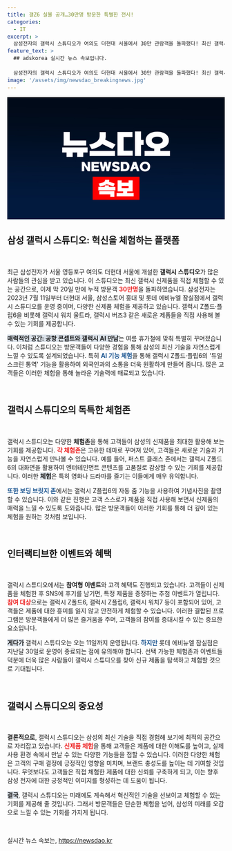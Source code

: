 ```yaml
---
title: 갤Z6 실물 공개…30만명 방문한 특별한 전시!
categories:
  - IT
excerpt: >
  삼성전자의 갤럭시 스튜디오가 여의도 더현대 서울에서 30만 관람객을 돌파했다! 최신 갤럭시 제품을 체험하고, SNS 후기 작성 시 추첨으로 공기어를 포함한 다양한 경품도 증정하는 이 특별한 기회를 놓치지 마세요!
feature_text: >
  ## adskorea 실시간 뉴스 속보입니다.

  삼성전자의 갤럭시 스튜디오가 여의도 더현대 서울에서 30만 관람객을 돌파했다! 최신 갤럭시 제품을 체험하고, SNS 후기 작성 시 추첨으로 공기어를 포함한 다양한 경품도 증정하는 이 특별한 기회를 놓치지 마세요!
image: '/assets/img/newsdao_breakingnews.jpg'
---
```


<p><img src="/assets/img/newsdao_breakingnews.jpg" alt="adskorea 속보" /></p>

<h2 data-ke-size="size26">삼성 갤럭시 스튜디오: 혁신을 체험하는 플랫폼</h2>

<p data-ke-size="size16">&nbsp;</p>

<p data-ke-size="size16">최근 삼성전자가 서울 영등포구 여의도 더현대 서울에 개설한 <b>갤럭시 스튜디오</b>가 많은 사람들의 관심을 받고 있습니다. 이 스튜디오는 최신 갤럭시 신제품을 직접 체험할 수 있는 공간으로, 이제 막 20일 만에 누적 방문객 <b><span style="color: #ee2323;">30만명</span></b>을 돌파하였습니다. 삼성전자는 2023년 7월 11일부터 더현대 서울, 삼성스토어 홍대 및 롯데 에비뉴엘 잠실점에서 갤럭시 스튜디오를 운영 중이며, 다양한 신제품 체험을 제공하고 있습니다. 갤럭시 Z폴드·플립6을 비롯해 갤럭시 워치 울트라, 갤럭시 버즈3 같은 새로운 제품들을 직접 사용해 볼 수 있는 기회를 제공합니다.</p>

<p data-ke-size="size16"><b><span style="background-color: #21538527;">매력적인 공간: 공항 콘셉트와 갤럭시 AI 만남</span></b>는 여름 휴가철에 맞춰 특별히 꾸며졌습니다. 이처럼 스튜디오는 방문객들이 다양한 경험을 통해 삼성의 최신 기술을 자연스럽게 느낄 수 있도록 설계되었습니다. 특히 <b><span style="color: #1a5490;">AI 기능 체험</span></b>을 통해 갤럭시 Z폴드·플립6의 '듀얼 스크린 통역' 기능을 활용하여 외국인과의 소통을 더욱 원활하게 만들어 줍니다. 많은 고객들은 이러한 체험을 통해 놀라운 기술력에 매료되고 있습니다.</p>

<p data-ke-size="size16">&nbsp;</p>

<h2 data-ke-size="size26">갤럭시 스튜디오의 독특한 체험존</h2>

<p data-ke-size="size16">&nbsp;</p>

<p data-ke-size="size16">갤럭시 스튜디오는 다양한 <b>체험존</b>을 통해 고객들이 삼성의 신제품을 최대한 활용해 보는 기회를 제공합니다. <b><span style="color: #ee2323;">각 체험존</span></b>은 고유한 테마로 꾸며져 있어, 고객들은 새로운 기술과 기능을 자연스럽게 만나볼 수 있습니다. 예를 들어, 퍼스트 클래스 존에서는 갤럭시 Z폴드6의 대화면을 활용하여 엔터테인먼트 콘텐츠를 고품질로 감상할 수 있는 기회를 제공합니다. 이러한 <b><span style="background-color: #21538527;">체험</span></b>은 특히 영화나 드라마를 즐기는 이들에게 매우 유익합니다.</p>

<p data-ke-size="size16"><b><span style="color: #1a5490;">또한 보딩 브릿지 존</span></b>에서는 갤럭시 Z플립6의 자동 줌 기능을 사용하여 기념사진을 촬영할 수 있습니다. 이와 같은 진행은 고객 스스로가 제품을 직접 사용해 보면서 신제품의 매력을 느낄 수 있도록 도와줍니다. 많은 방문객들이 이러한 기회를 통해 더 깊이 있는 체험을 원하는 것처럼 보입니다.</p>

<p data-ke-size="size16">&nbsp;</p>

<h2 data-ke-size="size26">인터랙티브한 이벤트와 혜택</h2>

<p data-ke-size="size16">&nbsp;</p>

<p data-ke-size="size16">갤럭시 스튜디오에서는 <b>참여형 이벤트</b>와 고객 혜택도 진행되고 있습니다. 고객들이 신제품을 체험한 후 SNS에 후기를 남기면, 특정 제품을 증정하는 추첨 이벤트가 열립니다. <b><span style="color: #ee2323;">참여 대상</span></b>으로는 갤럭시 Z폴드6, 갤럭시 Z플립6, 갤럭시 워치7 등이 포함되어 있어, 고객들은 제품에 대한 흥미를 잃지 않고 안전하게 체험할 수 있습니다. 이러한 결합된 프로그램은 방문객들에게 더 많은 즐거움을 주며, 고객들의 참여를 증대시킬 수 있는 중요한 요소입니다.</p>

<p data-ke-size="size16"><b><span style="background-color: #21538527;">게다가</span></b> 갤럭시 스튜디오는 오는 11일까지 운영됩니다. <b><span style="color: #1a5490;">하지만</span></b> 롯데 에비뉴엘 잠실점은 지난달 30일로 운영이 종료되는 점에 유의해야 합니다. 선택 가능한 체험존과 이벤트들 덕분에 더욱 많은 사람들이 갤럭시 스튜디오를 찾아 신규 제품을 탐색하고 체험할 것으로 기대됩니다.</p>

<p data-ke-size="size16">&nbsp;</p>

<h2 data-ke-size="size26">갤럭시 스튜디오의 중요성</h2>

<p data-ke-size="size16">&nbsp;</p>

<p data-ke-size="size16"><b>결론적으로</b>, 갤럭시 스튜디오는 삼성의 최신 기술을 직접 경험해 보기에 최적의 공간으로 자리잡고 있습니다. <b><span style="color: #ee2323;">신제품 체험</span></b>을 통해 고객들은 제품에 대한 이해도를 높이고, 실제 사용 환경 속에서 만날 수 있는 다양한 기능들을 접할 수 있습니다. 이러한 다양한 체험은 고객의 구매 결정에 긍정적인 영향을 미치며, 브랜드 충성도를 높이는 데 기여할 것입니다. 무엇보다도 고객들은 직접 체험한 제품에 대한 신뢰를 구축하게 되고, 이는 향후 삼성 전자에 대한 긍정적인 이미지를 형성하는 데 도움이 됩니다.</p>

<p data-ke-size="size16"><b><span style="background-color: #21538527;">결국</span></b>, 갤럭시 스튜디오는 미래에도 계속해서 혁신적인 기술을 선보이고 체험할 수 있는 기회를 제공해 줄 것입니다. 그래서 방문객들은 단순한 체험을 넘어, 삼성의 미래를 오감으로 느낄 수 있는 기회를 가지게 됩니다.</p>

<p data-ke-size="size16">&nbsp;</p>
실시간 뉴스 속보는, <a href="https://newsdao.kr" rel="dofollow">https://newsdao.kr</a>


